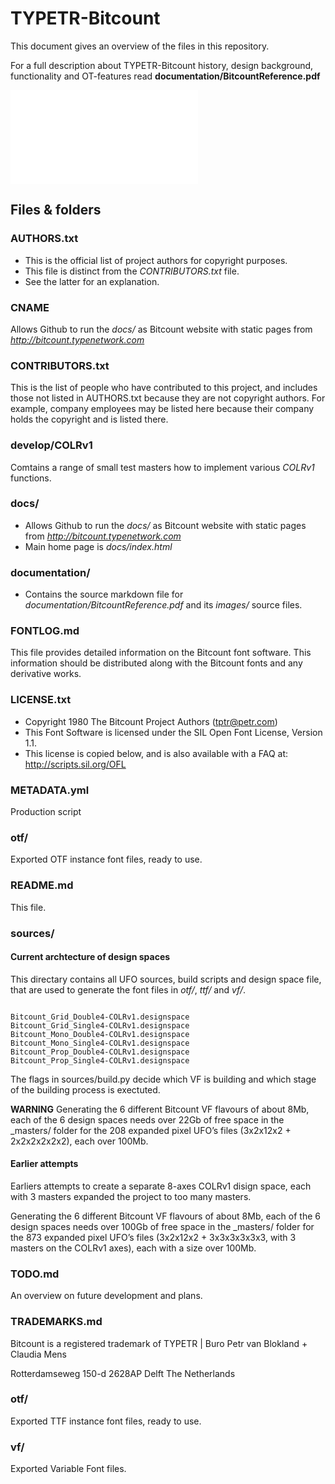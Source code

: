 # TYPETR-Bitcount

This document gives an overview of the files in this repository.

For a full description about TYPETR-Bitcount history, design background, functionality and OT-features read **documentation/BitcountReference.pdf**

![](documentation/BitcountReference.pdf)

## Files & folders

### AUTHORS.txt

* This is the official list of project authors for copyright purposes. 
* This file is distinct from the *CONTRIBUTORS.txt* file. 
* See the latter for an explanation. 

### CNAME

Allows Github to run the *docs/* as Bitcount website with static pages from *http://bitcount.typenetwork.com*

### CONTRIBUTORS.txt

This is the list of people who have contributed to this project, and includes those not listed in AUTHORS.txt because they are not copyright authors. For example, company employees may be listed here because their company holds the copyright and is listed there.

### develop/COLRv1

Comtains a range of small test masters how to implement various *COLRv1* functions.

### docs/

* Allows Github to run the *docs/* as Bitcount website with static pages from *http://bitcount.typenetwork.com*
* Main home page is *docs/index.html*

### documentation/

* Contains the source markdown file for *documentation/BitcountReference.pdf* and its *images/* source files.

### FONTLOG.md

This file provides detailed information on the Bitcount font software.
This information should be distributed along with the Bitcount fonts and any derivative works.

### LICENSE.txt

* Copyright 1980 The Bitcount Project Authors (tptr@petr.com)
* This Font Software is licensed under the SIL Open Font License, Version 1.1.
* This license is copied below, and is also available with a FAQ at:
http://scripts.sil.org/OFL

### METADATA.yml

Production script

### otf/

Exported OTF instance font files, ready to use.

### README.md

This file.

### sources/

#### Current archtecture of design spaces

This directary contains all UFO sources, build scripts and design space file, that are used to generate the font files in *otf/*, *ttf/* and *vf/*.

~~~

Bitcount_Grid_Double4-COLRv1.designspaceBitcount_Grid_Single4-COLRv1.designspaceBitcount_Mono_Double4-COLRv1.designspaceBitcount_Mono_Single4-COLRv1.designspaceBitcount_Prop_Double4-COLRv1.designspaceBitcount_Prop_Single4-COLRv1.designspace

~~~

The flags in sources/build.py decide which VF is building and which stage of the building process is exectuted.

**WARNING** Generating the 6 different Bitcount VF flavours of about 8Mb, each of the 6 design spaces needs over 22Gb of free space in the _masters/ folder for the 208 expanded pixel UFO’s files (3x2x12x2 + 2x2x2x2x2x2), each over 100Mb.

#### Earlier attempts

Earliers attempts to create a separate 8-axes COLRv1 disign space, each with 3 masters expanded the project to too many masters.

Generating the 6 different Bitcount VF flavours of about 8Mb, each of the 6 design spaces needs over 100Gb of free space in the _masters/ folder for the 873 expanded pixel UFO’s files (3x2x12x2 + 3x3x3x3x3x3, with 3 masters on the COLRv1 axes), each with a size over 100Mb.


### TODO.md

An overview on future development and plans.

### TRADEMARKS.md

Bitcount is a registered trademark of TYPETR | Buro Petr van Blokland + Claudia Mens

Rotterdamseweg 150-d
2628AP Delft The Netherlands



### otf/

Exported TTF instance font files, ready to use.

### vf/

Exported Variable Font files.

